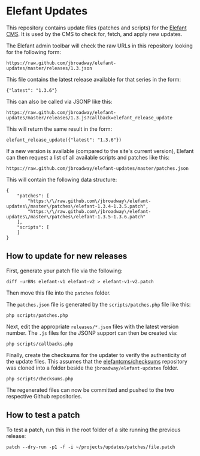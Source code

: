 # Elefant Updates

This repository contains update files (patches and scripts) for the
[Elefant CMS](http://www.elefantcms.com/). It is used by the CMS to
check for, fetch, and apply new updates.

The Elefant admin toolbar will check the raw URLs in this repository
looking for the following form:

	https://raw.github.com/jbroadway/elefant-updates/master/releases/1.3.json

This file contains the latest release available for that series in the form:

	{"latest": "1.3.6"}

This can also be called via JSONP like this:

	https://raw.github.com/jbroadway/elefant-updates/master/releases/1.3.js?callback=elefant_release_update

This will return the same result in the form:

	elefant_release_update({"latest": "1.3.6"})

If a new version is available (compared to the site's current version),
Elefant can then request a list of all available scripts and patches
like this:

	https://raw.github.com/jbroadway/elefant-updates/master/patches.json

This will contain the following data structure:

	{
		"patches": [
			"https:\/\/raw.github.com\/jbroadway\/elefant-updates\/master\/patches\/elefant-1.3.4-1.3.5.patch",
			"https:\/\/raw.github.com\/jbroadway\/elefant-updates\/master\/patches\/elefant-1.3.5-1.3.6.patch"
		],
		"scripts": [
		]
	}

## How to update for new releases

First, generate your patch file via the following:

	diff -urBNs elefant-v1 elefant-v2 > elefant-v1-v2.patch

Then move this file into the `patches` folder.

The `patches.json` file is generated by the `scripts/patches.php` file like this:

	php scripts/patches.php

Next, edit the appropriate `releases/*.json` files with the latest version number.
The `.js` files for the JSONP support can then be created via:

	php scripts/callbacks.php

Finally, create the checksums for the updater to verify the authenticity of the
update files. This assumes that the [elefantcms/checksums](https://github.com/elefantcms/checksums)
repository was cloned into a folder beside the `jbroadway/elefant-updates` folder.

	php scripts/checksums.php

The regenerated files can now be committed and pushed to the two respective Github
repositories.

## How to test a patch

To test a patch, run this in the root folder of a site running the previous release:

	patch --dry-run -p1 -f -i ~/projects/updates/patches/file.patch
